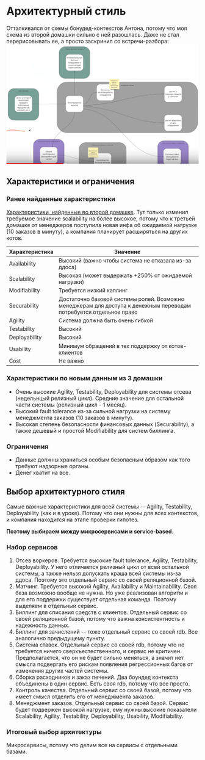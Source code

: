 # Архитектурный стиль

Отталкивался от схемы бонудед-контекстов Антона, потому что моя схема из второй домашки сильно с ней разошлась.
Даже не стал перерисовывать ее, а просто заскринил со встречи-разбора:
![ddd-bounded-contexts-from-anton](resources/ddd_contexts_from_anton.jpg)

## Характеристики и ограничения

### Ранее найденные характеристики
[Характеристики, найденные во второй домашке](../2_iteration/3.%20architecture-characteristics.md).
Тут только изменил требуемое значение scalability на более высокое,
потому что к третьей домашке от менеджеров поступила новая инфа об ожидаемой нагрузке (10 заказов в минуту),
а компания планирует расширяться на других котов.

| Характеристика | Значение                                                                                                           |
|----------------|--------------------------------------------------------------------------------------------------------------------|
| Availability   | Высокий (важно чтобы система не отказала из-за ддоса)                                                              |
| Scalability    | Высокая (может выдержать +250% от ожидаемой нагрузки)                                                              |
| Modifiability  | Требуется низкий каплинг                                                                                           |
| Securability   | Достаточно базовой системы ролей. Возможно менеджерам для доступа к денежным переводам потребуется отдельное право |
| Agility        | Система должна быть очень гибкой                                                                                   |
| Testability    | Высокий                                                                                                            |
| Deployability  | Высокий                                                                                                            |
| Usability      | Минимум обращений в тех поддержку от котов-клиентов                                                                |
| Cost           | Не важно                                                                                                           |

### Характеристики по новым данным из 3 домашки

- Очень высокие Agility, Testability, Deployability для системы отсева (недельнцый релизный цикл).
Средние значение для остальной части системы (релизный цикл - 1 месяц).
- Высокий fault tolerance из-за сильной нагрузки на систему менеджмента заказов (10 заказов в минуту).
- Высокая степень безопасности финансовых данных (Securability), а также дешевый и простой Modifiability для систем биллинга.

### Ограничения

- Данные должны храниться особым безопасным образом как того требуют надзорные органы.
- Денег хватит на все.

## Выбор архитектурного стиля

Самые важные характеристики для всей системы -- Agility, Testability, Deployability (как и в уроке).
Потому что они нужны для всех контекстов, и компания находится на этапе проверки гипотез.

**Поэтому выбираем между микросервисами и service-based**.

### Набор сервисов

1. Отсев воркеров. Требуется высокие fault tolerance, Agility, Testability, Deployability.
У него отличается релизный цикл от всей остальной системы,
а также нельзя допускать краша всей системы из-за ддоса.
Поэтому это отдельный сервис со своей реляционной базой.
2. Матчинг. Требуется высокий Agility, Availability и Maintainability. Своя база возможно вообще не нужна.
Но уже реализован алгоритм и для его поддержки существует отдельная команда.
Поэтому выделяем в отдельный сервис.
3. Биллинг для списания средств с клиентов. Отдельный сервис со своей реляционной базой,
потому что важна консистентность и надежность данных.
4. Биллинг для зачислений -- тоже отдельный сервис со своей rdb. Все аналогично предыдущему пункту.
5. Система ставок. Отдельный сервис со своей rdb, потому что не требуется ничего сверхъестественного, и сервис не критичен.
Предполагается, что он не будет сильно меняться, а значит нет смысла подвергать его рискам появления регрессионных багов от изменения других частей системы.
6. Сборка расходников и заказ печений. Два боундед контекста объединены в один сервис. Есть своя rdb, потому что все просто.
7. Контроль качества. Отдельный сервис со своей базой, потому что имеет смысл отделить его от менеджмента заказов.
8. Менеджмент заказов. Отдельный сервис со своей базой.
Сервис будет подвержен высокой нагрузке, ему нужны высокие показатели Scalability, Agility, Testability, Deployability, Usability, Modifiability.

### Итоговый выбор архитектуры
Микросервисы, потому что делим все на сервисы с отдельными базами.
